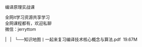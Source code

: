 编译原理实战课  

全网it学习资源共享学习<br>全网课程都有，欢迎私聊<br>微信：jerryttom<br>

| &nbsp;&nbsp;| &nbsp;&nbsp;└──知识地图丨一起来复习编译技术核心概念与算法.pdf &nbsp;19.67M